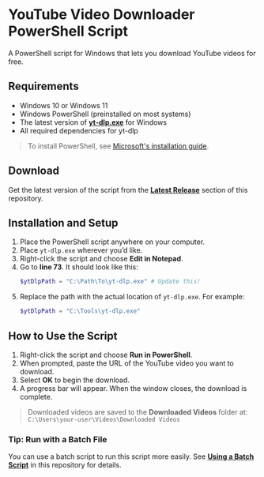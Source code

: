 # YouTube Video Downloader PowerShell Script

A PowerShell script for Windows that lets you download YouTube videos for free.

## Requirements

- Windows 10 or Windows 11  
- Windows PowerShell (preinstalled on most systems)  
- The latest version of **[yt-dlp.exe](https://github.com/yt-dlp/yt-dlp/releases/latest)** for Windows  
- All required dependencies for yt-dlp  

> To install PowerShell, see [Microsoft's installation guide](https://learn.microsoft.com/powershell/).

## Download

Get the latest version of the script from the **[Latest Release](https://github.com/transfem-emilia/youtube-downloader-script/releases/latest)** section of this repository.

## Installation and Setup

1. Place the PowerShell script anywhere on your computer.  
2. Place `yt-dlp.exe` wherever you’d like.  
3. Right-click the script and choose **Edit in Notepad**.  
4. Go to **line 73**. It should look like this:  
   ```powershell
   $ytDlpPath = "C:\Path\To\yt-dlp.exe" # Update this!
   ```
5. Replace the path with the actual location of `yt-dlp.exe`. For example:  
   ```powershell
   $ytDlpPath = "C:\Tools\yt-dlp.exe"
   ```

## How to Use the Script

1. Right-click the script and choose **Run in PowerShell**.  
2. When prompted, paste the URL of the YouTube video you want to download.  
3. Select **OK** to begin the download.  
4. A progress bar will appear. When the window closes, the download is complete.  

> Downloaded videos are saved to the **Downloaded Videos** folder at:  
> `C:\Users\your-user\Videos\Downloaded Videos`

### Tip: Run with a Batch File

You can use a batch script to run this script more easily. See **[Using a Batch Script](https://github.com/transfem-emilia/youtube-downloader-script/blob/main/batch-script/Using-A-Batch-Script.md)** in this repository for details.
